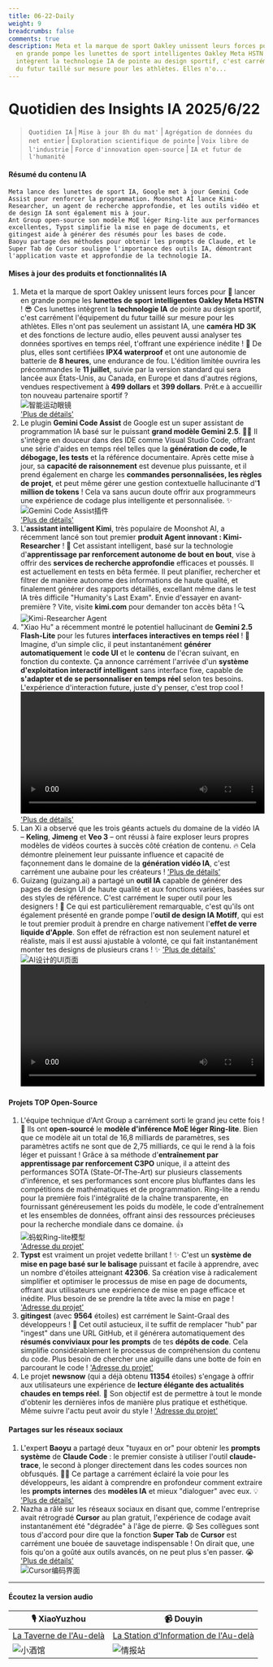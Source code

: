 ```yaml
---
title: 06-22-Daily
weight: 9
breadcrumbs: false
comments: true
description: Meta et la marque de sport Oakley unissent leurs forces pour 🎉 lancer
  en grande pompe les lunettes de sport intelligentes Oakley Meta HSTN ! 😎 Ces lunettes
  intègrent la technologie IA de pointe au design sportif, c'est carrément l'équipement
  du futur taillé sur mesure pour les athlètes. Elles n'o...
---
```

# Quotidien des Insights IA 2025/6/22

> `Quotidien IA` | `Mise à jour 8h du mat'` | `Agrégation de données du net entier` | `Exploration scientifique de pointe` | `Voix libre de l'industrie` | `Force d'innovation open-source` | `IA et futur de l'humanité`

#### **Résumé du contenu IA**

```
Meta lance des lunettes de sport IA, Google met à jour Gemini Code Assist pour renforcer la programmation. Moonshot AI lance Kimi-Researcher, un agent de recherche approfondie, et les outils vidéo et de design IA sont également mis à jour.
Ant Group open-source son modèle MoE léger Ring-lite aux performances excellentes, Typst simplifie la mise en page de documents, et gitingest aide à générer des résumés pour les bases de code.
Baoyu partage des méthodes pour obtenir les prompts de Claude, et le Super Tab de Cursor souligne l'importance des outils IA, démontrant l'application vaste et approfondie de la technologie IA.
```

#### **Mises à jour des produits et fonctionnalités IA**
1.  Meta et la marque de sport Oakley unissent leurs forces pour 🎉 lancer en grande pompe les **lunettes de sport intelligentes Oakley Meta HSTN** ! 😎 Ces lunettes intègrent la **technologie IA** de pointe au design sportif, c'est carrément l'équipement du futur taillé sur mesure pour les athlètes. Elles n'ont pas seulement un assistant IA, une **caméra HD 3K** et des fonctions de lecture audio, elles peuvent aussi analyser tes données sportives en temps réel, t'offrant une expérience inédite ! 🚀 De plus, elles sont certifiées **IPX4 waterproof** et ont une autonomie de batterie de **8 heures**, une endurance de fou. L'édition limitée ouvrira les précommandes le **11 juillet**, suivie par la version standard qui sera lancée aux États-Unis, au Canada, en Europe et dans d'autres régions, vendues respectivement à **499 dollars** et **399 dollars**. Prêt.e à accueillir ton nouveau partenaire sportif ?
    <br/> ![智能运动眼镜](https://assets-v2.circle.so/r0needq8cxji3bgenfp9aq8zq2m4) <br/> ['Plus de détails'](https://www.meta.com/ai-glasses/oakley-meta-hstn/)
2.  Le plugin **Gemini Code Assist** de Google est un super assistant de programmation IA basé sur le puissant **grand modèle Gemini 2.5**. 👨‍💻 Il s'intègre en douceur dans des IDE comme Visual Studio Code, offrant une série d'aides en temps réel telles que la **génération de code, le débogage, les tests** et la référence documentaire. Après cette mise à jour, sa **capacité de raisonnement** est devenue plus puissante, et il prend également en charge les **commandes personnalisées, les règles de projet**, et peut même gérer une gestion contextuelle hallucinante d'**1 million de tokens** ! Cela va sans aucun doute offrir aux programmeurs une expérience de codage plus intelligente et personnalisée. ✨
    <br/> ![Gemini Code Assist插件](https://assets-v2.circle.so/28yihula0w8t6fx4gbvukcibdgay) <br/> ['Plus de détails'](https://codeassist.google/)
3.  L'**assistant intelligent Kimi**, très populaire de Moonshot AI, a récemment lancé son tout premier **produit Agent innovant : Kimi-Researcher** ! 🤩 Cet assistant intelligent, basé sur la technologie d'**apprentissage par renforcement autonome de bout en bout**, vise à offrir des **services de recherche approfondie** efficaces et poussés. Il est actuellement en tests en bêta fermée. Il peut planifier, rechercher et filtrer de manière autonome des informations de haute qualité, et finalement générer des rapports détaillés, excellant même dans le test IA très difficile "Humanity's Last Exam". Envie d'essayer en avant-première ? Vite, visite **kimi.com** pour demander ton accès bêta ! 🔍
    <br/> ![Kimi-Researcher Agent](https://autoproxy.justlikemaki.vip/?pp=https://pic.chinaz.com/2025/0621/6388609584170299341644456.png) <br/>
4.  "Xiao Hu" a récemment montré le potentiel hallucinant de **Gemini 2.5 Flash-Lite** pour les futures **interfaces interactives en temps réel** ! 🤯 Imagine, d'un simple clic, il peut instantanément **générer automatiquement** le **code UI** et le **contenu** de l'écran suivant, en fonction du contexte. Ça annonce carrément l'arrivée d'un **système d'exploitation interactif intelligent** sans interface fixe, capable de **s'adapter et de se personnaliser en temps réel** selon tes besoins. L'expérience d'interaction future, juste d'y penser, c'est trop cool !
    <video src="https://video.twimg.com/amplify_video/1936369280326742016/vid/avc1/1920x1080/i8x3Fyl8VZDnGnSI.mp4" controls="controls" width="100%"></video>
    ['Plus de détails'](https://x.com/imxiaohu/status/1936371465697599647)
5.  Lan Xi a observé que les trois géants actuels du domaine de la vidéo IA – **Keling**, **Jimeng** et **Veo 3** – ont réussi à faire exploser leurs propres modèles de vidéos courtes à succès côté création de contenu. 🔥 Cela démontre pleinement leur puissante influence et capacité de façonnement dans le domaine de la **génération vidéo IA**, c'est carrément une aubaine pour les créateurs !
    ['Plus de détails'](https://m.okjike.com/originalPosts/6856755331a37b0fa13aafbc)
6.  Guizang (guizang.ai) a partagé un **outil IA** capable de générer des pages de design UI de haute qualité et aux fonctions variées, basées sur des styles de référence. C'est carrément le super outil pour les designers ! 🎨 Ce qui est particulièrement remarquable, c'est qu'ils ont également présenté en grande pompe l'**outil de design IA Motiff**, qui est le tout premier produit à prendre en charge nativement l'**effet de verre liquide d'Apple**. Son effet de réfraction est non seulement naturel et réaliste, mais il est aussi ajustable à volonté, ce qui fait instantanément monter tes designs de plusieurs crans ! ✨
    ['Plus de détails'](https://x.com/op7418/status/1936333064927690903)
    <br/> ![AI设计的UI页面](https://pbs.twimg.com/media/Gt88dujbwAAOB_L?format=jpg&name=orig) <br/>
    <video src="https://video.twimg.com/amplify_video/1936082509021765632/vid/avc1/1900x1080/ywGcNj7vRnEe3Hdl.mp4?tag=21" controls="controls" width="100%"></video>

#### **Projets TOP Open-Source**
1.  L'équipe technique d'Ant Group a carrément sorti le grand jeu cette fois ! 🚀 Ils ont **open-sourcé** le **modèle d'inférence MoE léger Ring-lite**. Bien que ce modèle ait un total de 16,8 milliards de paramètres, ses paramètres actifs ne sont que de 2,75 milliards, ce qui le rend à la fois léger et puissant ! Grâce à sa méthode d'**entraînement par apprentissage par renforcement C3PO** unique, il a atteint des performances SOTA (State-Of-The-Art) sur plusieurs classements d'inférence, et ses performances sont encore plus bluffantes dans les compétitions de mathématiques et de programmation. Ring-lite a rendu pour la première fois l'intégralité de la chaîne transparente, en fournissant généreusement les poids du modèle, le code d'entraînement et les ensembles de données, offrant ainsi des ressources précieuses pour la recherche mondiale dans ce domaine. 👍
    <br/> ![蚂蚁Ring-lite模型](https://autoproxy.justlikemaki.vip/?pp=https://pic.chinaz.com/2025/0621/6388611977273486846833445.png) <br/> ['Adresse du projet'](https://github.com/inclusionAI/Ring)
2.  **Typst** est vraiment un projet vedette brillant ! ✨ C'est un **système de mise en page basé sur le balisage** puissant et facile à apprendre, avec un nombre d'étoiles atteignant **42306**. Sa création vise à radicalement simplifier et optimiser le processus de mise en page de documents, offrant aux utilisateurs une expérience de mise en page efficace et inédite. Plus besoin de se prendre la tête avec la mise en page !
    ['Adresse du projet'](https://github.com/typst/typst)
3.  **gitingest** (avec **9564** étoiles) est carrément le Saint-Graal des développeurs ! 🎉 Cet outil astucieux, il te suffit de remplacer "hub" par "ingest" dans une URL GitHub, et il générera automatiquement des **résumés conviviaux pour les prompts** de tes **dépôts de code**. Cela simplifie considérablement le processus de compréhension du contenu du code. Plus besoin de chercher une aiguille dans une botte de foin en parcourant le code !
    ['Adresse du projet'](https://github.com/cyclotruc/gitingest)
4.  Le projet **newsnow** (qui a déjà obtenu **11354** étoiles) s'engage à offrir aux utilisateurs une expérience de **lecture élégante des actualités chaudes en temps réel**. 📖 Son objectif est de permettre à tout le monde d'obtenir les dernières infos de manière plus pratique et esthétique. Même suivre l'actu peut avoir du style !
    ['Adresse du projet'](https://github.com/ourongxing/newsnow)

#### **Partages sur les réseaux sociaux**
1.  L'expert **Baoyu** a partagé deux "tuyaux en or" pour obtenir les **prompts système** de **Claude Code** : le premier consiste à utiliser l'outil **claude-trace**, le second à plonger directement dans les codes sources non obfusqués. 👨‍💻 Ce partage a carrément éclairé la voie pour les développeurs, les aidant à comprendre en profondeur comment extraire les **prompts internes** des **modèles IA** et mieux "dialoguer" avec eux. 💡
    ['Plus de détails'](https://x.com/dotey/status/1936422285084123434)
2.  Nazha a râlé sur les réseaux sociaux en disant que, comme l'entreprise avait rétrogradé **Cursor** au plan gratuit, l'expérience de codage avait instantanément été "dégradée" à l'âge de pierre. 😩 Ses collègues sont tous d'accord pour dire que la fonction **Super Tab** de **Cursor** est carrément une bouée de sauvetage indispensable ! On dirait que, une fois qu'on a goûté aux outils avancés, on ne peut plus s'en passer. 😭
    ['Plus de détails'](https://x.com/xiaokedada/status/1936255604940849576)
    <br/> ![Cursor编码界面](https://pbs.twimg.com/media/Gt7043yWwAALyHJ?format=jpg&name=orig) <br/>

---

#### **Écoutez la version audio**

| 🎙️ **XiaoYuzhou** | 📹 **Douyin** |
| --- | --- |
| [La Taverne de l'Au-delà](https://www.xiaoyuzhoufm.com/podcast/683c62b7c1ca9cf575a5030e) | [La Station d'Information de l'Au-delà](https://www.douyin.com/user/MS4wLjABAAAAwpwqPQlu38sO38VyWgw9ZjDEnN4bMR5j8x111UxpseHR9DpB6-CveI5KRXOWuFwG)|
| ![小酒馆](https://s1.imagehub.cc/images/2025/06/24/f959f7984e9163fc50d3941d79a7f262.md.png) | ![情报站](https://s1.imagehub.cc/images/2025/06/24/7fc30805eeb831e1e2baa3a240683ca3.md.png) |